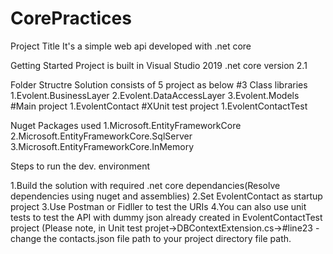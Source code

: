 # CorePractices
Project Title
It's a simple web api developed with .net core 

Getting Started
Project is built in Visual Studio 2019 .net core version 2.1

Folder Structre
Solution consists of 5 project as below
#3 Class libraries
  1.Evolent.BusinessLayer
  2.Evolent.DataAccessLayer
  3.Evolent.Models
#Main project 
  1.EvolentContact
#XUnit test project 
  1.EvolentContactTest
  
Nuget Packages used
1.Microsoft.EntityFrameworkCore
2.Microsoft.EntityFrameworkCore.SqlServer
3.Microsoft.EntityFrameworkCore.InMemory
  
Steps to run the dev. environment

1.Build the solution with required .net core dependancies(Resolve dependencies using nuget and assemblies)
2.Set EvolentContact as startup project
3.Use Postman or Fidller to test the URIs
4.You can also use unit tests to test the API with dummy json already created in EvolentContactTest project
  (Please note, in Unit test projet->DBContextExtension.cs->#line23 - change the contacts.json file path to your project directory file path.

